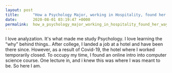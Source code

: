 ```yaml
---
layout: post
title:      "How a Psychology Major, working in Hospitality, found her way into Tech"
date:       2020-08-01 03:19:47 +0000
permalink:  how_a_psychology_major_working_in_hospitality_found_her_way_into_tech
---
```



I love analyzation. It's what made me study Psychology. I love learning the “why” behind things.. After college, I landed a job at a hotel and have been there since. However, as a result of Covid-19, the hotel where I worked temporarily closed. To occupy my time, I found an online intro into computer science course. One lecture in, and i knew this was where I was meant to be. So here I am.
